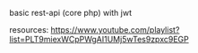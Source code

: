 basic rest-api (core php) with jwt

resources:
https://www.youtube.com/playlist?list=PLT9miexWCpPWgAI1UMj5wTes9zpxc9EGP